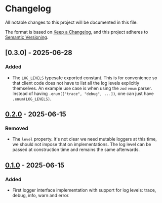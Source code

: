 # Changelog

All notable changes to this project will be documented in this file.

The format is based on [Keep a Changelog](https://keepachangelog.com/en/1.1.0/),
and this project adheres to [Semantic Versioning](https://semver.org/spec/v2.0.0.html).

## [0.3.0] - 2025-06-28

### Added

- The `LOG_LEVELS` typesafe exported constant. This is for convenience so that
client code does not have to list all the log levels explicitly themselves. An
example use case is when using the `zod` `enum` parser. Instead of having
`.enum(["trace", "debug", ...])`, one can just have `.enum(LOG_LEVELS)`.

## [0.2.0] - 2025-06-15

### Removed

- The `level` property. It's not clear we need mutable loggers at this time, we should
not impose that on implementations. The log level can be passed at construction time
and remains the same afterwards.

## [0.1.0] - 2025-06-15

### Added

- First logger interface implementation with support for log levels: trace, debug,
info, warn and error.

[0.2.0]: https://github.com/infra-blocks/ts-logger-interface/compare/v0.1.0...v0.2.0
[0.1.0]: https://github.com/infra-blocks/ts-logger-interface/releases/tag/v0.1.0
